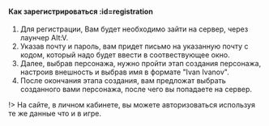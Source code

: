 #### Как зарегистрироваться :id=registration

1. Для регистрации, Вам будет необходимо зайти на сервер, через лаунчер Alt:V.
2. Указав почту и пароль, вам придет письмо на указанную почту с кодом, который надо будет ввести в соотвествующее окно.
3. Далее, выбрав персонажа, нужно пройти этап создания персонажа, настроив внешность и выбрав имя в формате "Ivan Ivanov". 
4. После окончания этапа создания, вам предложат выбрать созданного вами персонажа, после чего вы попадаете на сервер. 

!> На сайте, в личном кабинете, вы можете авторизоваться используя те же данные что и в игре.
